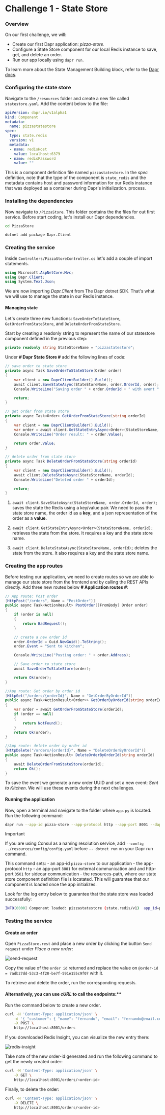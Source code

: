 # Challenge 1 - State Store

### Overview

On our first challenge, we will:

- Create our first Dapr application: _pizza-store_.
- Configure a State Store component for our local Redis instance to save, get, and delete an order.
- Run our app locally using `dapr run`.

To learn more about the State Management Building block, refer to the [Dapr docs](https://docs.dapr.io/developing-applications/building-blocks/state-management/state-management-overview/).

### Configuring the state store

Navigate to the `/resources` folder and create a new file called `statestore.yaml`. Add the content below to the file:

```yaml
apiVersion: dapr.io/v1alpha1
kind: Component
metadata:
  name: pizzastatestore
spec:
  type: state.redis
  version: v1
  metadata:
  - name: redisHost
    value: localhost:6379
  - name: redisPassword
    value: ""
```

This is a component definition file named `pizzastatestore`. In the _spec_ definition, note that the type of the component is `state_redis` and the metadata contains host and password information for our Redis instance that was deployed as a container during Dapr's initialization. process.

### Installing the dependencies

Now navigate to `/PizzaStore`. This folder contains the the files for out first service. Before start coding, let's install our Dapr dependencies.

```bash
cd PizzaStore

dotnet add package Dapr.Client
```

### Creating the service

Inside `Controllers/PizzaStoreController.cs` let's add a couple of import statements.

```csharp
using Microsoft.AspNetCore.Mvc;
using Dapr.Client;
using System.Text.Json;
```

We are now importing _Dapr.Client_ from The Dapr dotnet SDK. That's what we will use to manage the state in our Redis instance.

#### Managing state

Let's create three new functions: `SaveOrderToStateStore`, `GetOrderFromStateStore`, and `DeleteOrderFromStateStore`.

Start by creating a readonly string to represent the name of our statestore component defined in the previous step:

```csharp
private readonly string StateStoreName = "pizzastatestore";
```

Under **# Dapr State Store #** add the following lines of code:

```csharp
// save order to state store
private async Task SaveOrderToStateStore(Order order)
{
    var client = new DaprClientBuilder().Build();
    await client.SaveStateAsync(StateStoreName, order.OrderId, order);
    Console.WriteLine("Saving order " + order.OrderId + " with event " + order.Event);

    return;
}

// get order from state store
private async Task<Order> GetOrderFromStateStore(string orderId)
{
    var client = new DaprClientBuilder().Build();
    var order = await client.GetStateEntryAsync<Order>(StateStoreName, orderId);
    Console.WriteLine("Order result: " + order.Value);

    return order.Value;
}

// delete order from state store
private async Task DeleteOrderFromStateStore(string orderId)
{
    var client = new DaprClientBuilder().Build();
    await client.DeleteStateAsync(StateStoreName, orderId);
    Console.WriteLine("Deleted order " + orderId);

    return;
}
```

1. `await client.SaveStateAsync(StateStoreName, order.OrderId, order);` saves the state the Redis using a key/value pair. We need to pass the state store name, the order id as a **key**, and a json representation of the order as a **value**.

2. `await client.GetStateEntryAsync<Order>(StateStoreName, orderId);` retrieves the state from the store. It requires a key and the state store name.

3. `await client.DeleteStateAsync(StateStoreName, orderId);` deletes the state from the store. It also requires a key and the state store name.

### Creating the app routes

Before testing our application, we need to create routes so we are able to manage our state store from the frontend and by calling the REST APIs directly. Add three new routes below **# Application routes #**:

```csharp
// App route: Post order
[HttpPost("/orders", Name = "PostOrder")]
public async Task<ActionResult> PostOrder([FromBody] Order order)
{
    if (order is null)
    {
        return BadRequest();
    }

    // create a new order id
    order.OrderId = Guid.NewGuid().ToString();
    order.Event = "Sent to kitchen";

    Console.WriteLine("Posting order: " + order.Address);

    // Save order to state store
    await SaveOrderToStateStore(order);

    return Ok(order);
}

//App route: Get order by order id
[HttpGet("/orders/{orderId}", Name = "GetOrderByOrderId")]
public async Task<ActionResult<Order>> GetOrderByOrderId(string orderId)
{
    var order = await GetOrderFromStateStore(orderId);
    if (order == null)
    {
        return NotFound();
    }
    return Ok(order);
}

//App route: delete order by order id
[HttpDelete("/orders/{orderId}", Name = "DeleteOrderByOrderId")]
public async Task<ActionResult> DeleteOrderByOrderId(string orderId)
{
    await DeleteOrderFromStateStore(orderId);
    return Ok();
}
```

To save the event we generate a new order UUID and set a new event: _Sent to Kitchen_. We will use these events during the next challenges.

#### Running the application

Now, open a terminal and navigate to the folder where `app.py` is located. Run the following command:

```bash
dapr run --app-id pizza-store --app-protocol http --app-port 8001 --dapr-http-port 3501 --resources-path ../resources  -- dotnet run
```

> [!IMPORTANT]
> If you are using Consul as a naming resolution service, add `--config ../resources/config/config.yaml` before `-- dotnet run` on your Dapr run command.

This command sets:
    - an app-id `pizza-store` to our application
    - the app-protocol `http`
    - an  app-port `8001` for external communication and and http-port `3501` for sidecar communication
    - the resources-path, where our state store component definition file is locatated. This will guarantee that our component is loaded once the app initializes.

Look for the log entry below to guarantee that the state store was loaded successfully:

```bash
INFO[0000] Component loaded: pizzastatestore (state.redis/v1)  app_id=pizza-store instance=diagrid.local scope=dapr.runtime.processor type=log ver=1.14.4
```

### Testing the service

#### Create an order

Open `PizzaStore.rest` and place a new order by clicking the button `Send request` under _Place a new order_:

![send-request](/imgs/rest-request.png)

Copy the value of the `order id` returned and replace the value on `@order-id = 7adb27dd-53c3-4f20-be7f-591e155c9f07` with it.

To retrieve and delete the order, run the corresponding requests.

#### Alternatively, you can use _cURL_ to call the endpoints:**

Run the command below to create a new order.

```bash
curl -H 'Content-Type: application/json' \
    -d '{ "customer": { "name": "fernando", "email": "fernando@email.com" }, "items": [ { "type":"vegetarian", "amount": 2 } ] }' \
    -X POST \
    http://localhost:8001/orders
```

If you downloaded Redis Insight, you can visualize the new entry there:

![redis-insight](/imgs/redis-insight.png)

Take note of the new order-id generated and run the following command to get the newly created order:

```bash
curl -H 'Content-Type: application/json' \
    -X GET \
    http://localhost:8001/orders/<order-id>
```

Finally, to delete the order:

```bash
curl -H 'Content-Type: application/json' \
    -X DELETE \
    http://localhost:8001/orders/<order-id>
```
